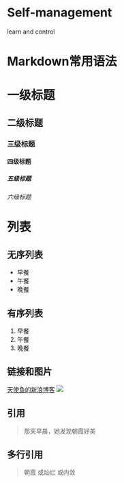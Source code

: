 # Self-management
learn and control
# Markdown常用语法
# 一级标题
## 二级标题
### 三级标题
#### 四级标题
##### 五级标题
###### 六级标题
# 列表
## 无序列表
- 早餐
- 午餐
- 晚餐
## 有序列表
1. 早餐
2. 午餐
3. 晚餐
## 链接和图片
[天使鱼的新浪博客](http://blog.sina.com.cn/angelfish001)
![](http://upload-images.jianshu.io/upload_images/60446-5b8e8271a30fd2ac.jpg?imageMogr2/auto-orient/strip%7CimageView2/2/w/1240)
## 引用
> 那天早晨，她发现朝霞好美
## 多行引用
> 朝霞
> 或灿烂
> 或内敛
